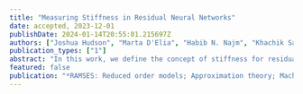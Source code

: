 ```yaml
---
title: "Measuring Stiffness in Residual Neural Networks"
date: accepted, 2023-12-01
publishDate: 2024-01-14T20:55:01.215697Z
authors: ["Joshua Hudson", "Marta D'Elia", "Habib N. Najm", "Khachik Sargsyan"]
publication_types: ["1"]
abstract: "In this work, we define the concept of stiffness for residual neural networks (ResNets) relying on the fact that ResNets can be viewed as a discretization of an underlying neural ordinary differential equation (NODE). We then propose several metrics for the stiffness of a ResNet. We compare these measures numerically by examining their evolution over the course of training a ResNet on several test problems. We find that stiffness tends to increase as a result of training, and suggest the developed stiffness metrics can be used as training penalties, providing a novel means of regularization for ResNets."
featured: false
publication: "*RAMSES: Reduced order models; Approximation theory; Machine learning; Surrogates, Emulators and Simulators*"
---
```


